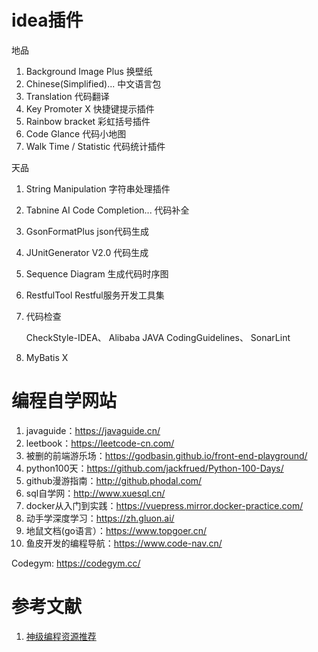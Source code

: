 # idea插件

地品
1. Background Image Plus 换壁纸
2. Chinese(Simplified)... 中文语言包
3. Translation	代码翻译
4. Key Promoter X 快捷键提示插件
5. Rainbow bracket 彩虹括号插件
6. Code Glance 代码小地图
7. Walk Time / Statistic 代码统计插件

天品
1. String Manipulation 字符串处理插件
2. Tabnine AI Code Completion... 代码补全
3. GsonFormatPlus json代码生成
3. JUnitGenerator V2.0  代码生成
4. Sequence Diagram 生成代码时序图
5. RestfulTool Restful服务开发工具集
6. 代码检查

	CheckStyle-IDEA、  Alibaba JAVA CodingGuidelines、 SonarLint
7. MyBatis X

# 编程自学网站
1. javaguide：https://javaguide.cn/
2. leetbook：https://leetcode-cn.com/
3. 被删的前端游乐场：https://godbasin.github.io/front-end-playground/
4. python100天：https://github.com/jackfrued/Python-100-Days/
5. github漫游指南：http://github.phodal.com/
6. sql自学网：http://www.xuesql.cn/
7. docker从入门到实践：https://vuepress.mirror.docker-practice.com/
8. 动手学深度学习：https://zh.gluon.ai/
9. 地鼠文档(go语言）：https://www.topgoer.cn/
10. 鱼皮开发的编程导航：https://www.code-nav.cn/



Codegym: https://codegym.cc/

# 参考文献
1.  [神级编程资源推荐](https://www.bilibili.com/video/BV1CP4y157TB/?spm_id_from=333.788) 